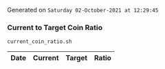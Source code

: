 Generated on `Saturday 02-October-2021 at 12:29:45`

### Current to Target Coin Ratio
`current_coin_ratio.sh`

Date|Current|Target|Ratio
---|---|---|---
